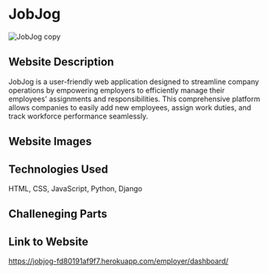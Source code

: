 # JobJog
![JobJog copy](https://github.com/sarahganz/JobJog/assets/134661556/e591a010-1876-45ee-919c-253dc099e925)


## Website Description
JobJog is a user-friendly web application designed to streamline company operations by empowering employers to efficiently manage their employees' assignments and responsibilities. This comprehensive platform allows companies to easily add new employees, assign work duties, and track workforce performance seamlessly.

## Website Images


## Technologies Used
HTML, CSS, JavaScript, Python, Django


## Challeneging Parts


## Link to Website
https://jobjog-fd80191af9f7.herokuapp.com/employer/dashboard/

